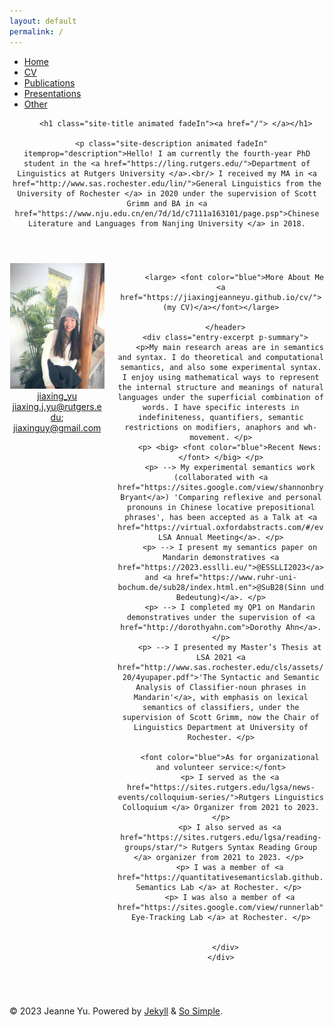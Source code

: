 ```yaml
---
layout: default
permalink: /
---
```


<!--
    So Simple Jekyll Theme 3.2.0
    Copyright 2013-2019 Michael Rose - mademistakes.com | @mmistakes
    Free for personal and commercial use under the MIT license
    https://github.com/mmistakes/so-simple-theme/blob/master/LICENSE
-->


  <div class="navigation-wrapper">
    <a href="#menu-toggle" id="menu-toggle"> </a>
    <nav id="primary-nav" class="site-nav animated drop">
      <ul><li><a href="/">Home</a></li><li><a href="/cv">CV</a></li><li><a href="/publications">Publications</a></li><li><a href="/presentations">Presentations</a></li><li><a href="/other">Other</a></li></ul>
    </nav>
  </div><!-- /.navigation-wrapper -->


   <header class="masthead">
  <div class="wrap">
    
    
    
      
        <h1 class="site-title animated fadeIn"><a href="/"> </a></h1>
      
      <p class="site-description animated fadeIn" itemprop="description">Hello! I am currently the fourth-year PhD student in the <a href="https://ling.rutgers.edu/">Department of Linguistics at Rutgers University </a>.<br/> I received my MA in <a href="http://www.sas.rochester.edu/lin/">General Linguistics from the University of Rochester </a> in 2020 under the supervision of Scott Grimm and BA in <a href="https://www.nju.edu.cn/en/7d/1d/c7111a163101/page.psp">Chinese Literature and Languages from Nanjing University </a> in 2018.
 </p>
    
  </div>
</header><!-- /.masthead -->

<style>
p.site-description.animated.fadeIn {
    font-size: 15px;
    font-style: normal;
    font-family: 'Source Sans Pro', sans-serif;
    text-align: justify;
    max-width: 800px;
    margin: auto;
}
</style> 



   <main id="main" class="main-content" aria-label="Content">
  <article>
    

   <div class="page-wrapper">
      <header class="page-header">
        
  
  <h1 id="page-title" class="page-title"></h1>
        
  </header>
      <div class="page-content">
        


<div class="entries-list">
  <div class="entry-image-container">
    <img class="entry-image u-photo" src="/YU23.jpeg" alt="">
    <div class="entry-contact">
      <div class="twitter">
        <div>
          <i class="fab fa-fw fa-twitter" aria-hidden="true"></i>
          <a href="https://twitter.com/jiaxing_yu">jiaxing_yu</a>
        </div>
          <i class="fa fa-fw fa-envelope" aria-hidden="true"></i>
          <a href="mailto: jiaxing.j.yu@rutgers.edu">jiaxing.j.yu@rutgers.edu</a>; <a href="mailto: jiaxinguy@gmail.com">jiaxinguy@gmail.com</a>
      </div>
    </div>
  </div>
  <article class="entry h-entry">
    <div class="article-content">
      <header class="entry-header">
        
          <large> <font color="blue">More About Me <a href="https://jiaxingjeanneyu.github.io/cv/">(my CV)</a></font></large>
        
      </header>
      <div class="entry-excerpt p-summary">
        <p>My main research areas are in semantics and syntax. I do theoretical and computational semantics, and also some experimental syntax.  I enjoy using mathematical ways to represent the internal structure and meanings of natural languages under the superficial combination of words. I have specific interests in indefiniteness, quantifiers, semantic restrictions on modifiers, anaphors and wh-movement. </p>
        <p> <big> <font color="blue">Recent News:</font> </big> </p>
        <p> --> My experimental semantics work (collaborated with <a href="https://sites.google.com/view/shannonbryant">Shannon Bryant</a>) 'Comparing reflexive and personal pronouns in Chinese locative prepositional phrases', has been accepted as a Talk at <a href="https://virtual.oxfordabstracts.com/#/event/public/4438/information">2024 LSA Annual Meeting</a>. </p>
        <p> --> I present my semantics paper on Mandarin demonstratives <a href="https://2023.esslli.eu/">@ESSLLI2023</a> and <a href="https://www.ruhr-uni-bochum.de/sub28/index.html.en">@SuB28(Sinn und Bedeutung)</a>. </p>
        <p> --> I completed my QP1 on Mandarin demonstratives under the supervision of <a href="http://dorothyahn.com">Dorothy Ahn</a>.  </p>
        <p> --> I presented my Master’s Thesis at LSA 2021 <a href="http://www.sas.rochester.edu/cls/assets/pdf/working/fall-20/4yupaper.pdf">'The Syntactic and Semantic Analysis of Classifier-noun phrases in Mandarin'</a>, with emphasis on lexical semantics of classifiers, under the supervision of Scott Grimm, now the Chair of Linguistics Department at University of Rochester. </p>
        
        <font color="blue">As for organizational and volunteer service:</font>
        <p> I served as the <a href="https://sites.rutgers.edu/lgsa/news-events/colloquium-series/">Rutgers Linguistics Colloquium </a> Organizer from 2021 to 2023. </p>
        <p> I also served as <a href="https://sites.rutgers.edu/lgsa/reading-groups/star/"> Rutgers Syntax Reading Group </a> organizer from 2021 to 2023. </p> 
        <p> I was a member of <a href="https://quantitativesemanticslab.github.io/people">Quantitative Semantics Lab </a> at Rochester. </p> 
        <p> I was also a member of <a href="https://sites.google.com/view/runnerlab">Runner's Eye-Tracking Lab </a> at Rochester. </p>


      </div>
    </div>
  </article>
</div>

<style>
.layout--home .page-wrapper {
  max-width: 1000px;
}
.site-title {
  font-size: 45px;
  font-style: italic;
  font-weight: 600;
}
.entries-list {
  text-align: center;
}
.entry-image-container {
  width: 30%;
  display: inline-block;
}
.entries-list .entry {
  text-align: justify;
  vertical-align: top;
  display: inline-block;
  width: 69%;
}
.article-content {
  margin-left: 5%;
}
.entries-list .entry-title {
  font-size: 30px;
  font-family: 'Source Sans Pro', sans-serif;
  font-weight: 600;
}
</style>


        
  </div>
  </div>
  </article>
</main>


  <footer id="footer" class="site-footer">
  <!-- start custom footer snippets -->

<!-- end custom footer snippets -->
<div class="copyright">
    
  <p>&copy; 2023 Jeanne Yu. Powered by <a href="https://jekyllrb.com" rel="nofollow">Jekyll</a> &amp; <a href="https://github.com/mmistakes/so-simple-theme" rel="nofollow">So Simple</a>.</p>
    
  </div>
</footer>

  <script src="https://code.jquery.com/jquery-3.3.1.min.js" integrity="sha256-FgpCb/KJQlLNfOu91ta32o/NMZxltwRo8QtmkMRdAu8=" crossorigin="anonymous"></script>
  <script src="/assets/js/main.min.js"></script>
  <script src="https://use.fontawesome.com/releases/v5.0.12/js/all.js"></script>








   
  <!-- start custom footer snippets -->

<!-- end custom footer snippets -->



 